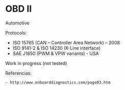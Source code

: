 # OBD II
Automotive  


Protocols:
  - ISO 15765 (CAN – Controller Area Network) – 2008
  - ISO 9141-2 & ISO 14230 (K-Line interface) 
  - SAE J1850 (PWM & VPW variants) - USA
   
   
Work in progress (not tested) 

Referencias:

    
    
    - http://www.onboarddiagnostics.com/page03.htm
